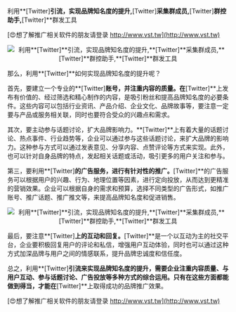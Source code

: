 利用**[Twitter]**引流，实现品牌知名度的提升,**[Twitter]**采集群成员,**[Twitter]**群控助手,**[Twitter]**群发工具

[😍想了解推广相关软件的朋友请登录 http://www.vst.tw](http://www.vst.tw)

 <center><img src="https://vst.tw/MP4/tuiguang/png/5.png" alt="利用**[Twitter]**引流，实现品牌知名度的提升,**[Twitter]**采集群成员,**[Twitter]**群控助手,**[Twitter]**群发工具"></center>

那么，利用**[Twitter]**如何实现品牌知名度的提升呢？

首先，要建立一个专业的**[Twitter]**账号，并注重内容的质量。在**[Twitter]**上发布有价值的、经过筛选和精心制作的内容，是吸引粉丝和提高品牌知名度的必要条件。这些内容可以包括行业资讯、产品介绍、企业文化、品牌故事等，要注意一定要与产品或服务相关联，同时也要符合受众的兴趣点和需求。

其次，要主动参与话题讨论，扩大品牌影响力。**[Twitter]**上有着大量的话题讨论、热点事件、行业趋势等，企业可以通过参与这些话题讨论，来扩大品牌的影响力。这种参与方式可以通过发表意见、分享内容、点赞评论等方式来实现。此外，也可以针对自身品牌的特点，发起相关话题或活动，吸引更多的用户关注和参与。

第三，要利用**[Twitter]**的广告服务，进行有针对性的推广。**[Twitter]**的广告服务可以根据用户的兴趣、行为、地理位置等因素，进行定向投放，从而达到更精准的营销效果。企业可以根据自身的需求和预算，选择不同类型的广告形式，如推广账号、推广话题、推广推文等，来提高品牌知名度和促进销售。

 <center><img src="https://vst.tw/MP4/tuiguang/png/5.png" alt="利用**[Twitter]**引流，实现品牌知名度的提升,**[Twitter]**采集群成员,**[Twitter]**群控助手,**[Twitter]**群发工具"></center>

最后，要注意**[Twitter]**上的互动和回复。**[Twitter]**是一个以互动为主的社交平台，企业要积极回复用户的评论和私信，增强用户互动体验，同时也可以通过这种方式加深品牌与用户之间的情感联系，提升品牌忠诚度和信任度。

总之，利用**[Twitter]**引流来实现品牌知名度的提升，需要企业注重内容质量、与用户互动、参与话题讨论、广告投放等多种方式的综合运用。只有在这些方面都能做到得当，才能在**[Twitter]**上取得成功的品牌推广效果。

[😍想了解推广相关软件的朋友请登录 http://www.vst.tw](http://www.vst.tw)



